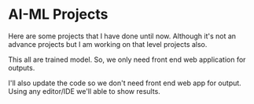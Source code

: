 # AI-ML Projects

Here are some projects that I have done until now. Although it's not an advance projects but I am working on that level projects also. 

This all are trained model. So, we only need front end web application for outputs.

I'll also update the code so we don't need front end web app for output. Using any editor/IDE we'll able to show results.
